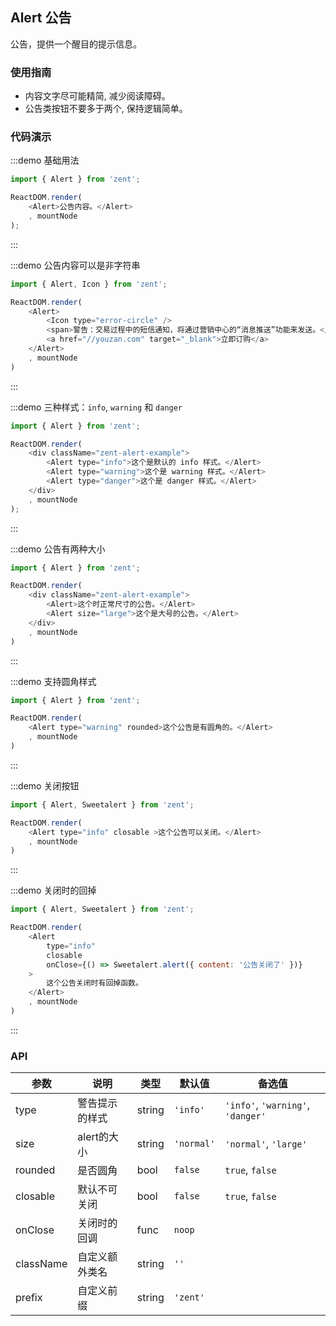 ## Alert 公告

公告，提供一个醒目的提示信息。

### 使用指南

-  内容文字尽可能精简, 减少阅读障碍。
-  公告类按钮不要多于两个, 保持逻辑简单。

### 代码演示

:::demo 基础用法
```js
import { Alert } from 'zent';

ReactDOM.render(
	<Alert>公告内容。</Alert>
	, mountNode
);
```
:::

:::demo 公告内容可以是非字符串
```js
import { Alert, Icon } from 'zent';

ReactDOM.render(
	<Alert>
		<Icon type="error-circle" />
		<span>警告：交易过程中的短信通知，将通过营销中心的“消息推送”功能来发送。</span>
		<a href="//youzan.com" target="_blank">立即订购</a>
	</Alert>
	, mountNode
)
```
:::


:::demo 三种样式：`info`, `warning` 和 `danger`
```js
import { Alert } from 'zent';

ReactDOM.render(
	<div className="zent-alert-example">
		<Alert type="info">这个是默认的 info 样式。</Alert>
		<Alert type="warning">这个是 warning 样式。</Alert>
		<Alert type="danger">这个是 danger 样式。</Alert>
	</div>
	, mountNode
);
```
:::

:::demo 公告有两种大小
```js
import { Alert } from 'zent';

ReactDOM.render(
	<div className="zent-alert-example">
		<Alert>这个时正常尺寸的公告。</Alert>
		<Alert size="large">这个是大号的公告。</Alert>
	</div>
	, mountNode
)
```
:::

:::demo 支持圆角样式
```js
import { Alert } from 'zent';

ReactDOM.render(
	<Alert type="warning" rounded>这个公告是有圆角的。</Alert>
	, mountNode
)
```
:::

:::demo 关闭按钮
```js
import { Alert, Sweetalert } from 'zent';

ReactDOM.render(
	<Alert type="info" closable >这个公告可以关闭。</Alert>
	, mountNode
)
```
:::

:::demo 关闭时的回掉
```js
import { Alert, Sweetalert } from 'zent';

ReactDOM.render(
	<Alert 
		type="info" 
		closable
		onClose={() => Sweetalert.alert({ content: '公告关闭了' })}
	>
		这个公告关闭时有回掉函数。
	</Alert>
	, mountNode
)
```
:::

### API

| 参数    |   说明          | 类型     | 默认值        | 备选值            |
| --------- | ------------- | ------ | ---------- | --------------------------------- |
| type      | 警告提示的样式  | string | `'info'`   | `'info'`, `'warning'`, `'danger'` |
| size      | alert的大小 | string | `'normal'` | `'normal'`, `'large'`             |
| rounded   | 是否圆角     | bool   | `false`    |   `true`, `false`                   |
| closable  | 默认不可关闭   | bool   | `false`    |    `true`, `false`                |
| onClose   | 关闭时的回调   | func   | `noop`     |                                   |
| className | 自定义额外类名  | string | `''`       |                                   |
| prefix    | 自定义前缀    | string | `'zent'`   |                                   |


<style>
.zent-alert-example {
    padding-right: 32px;

    .zent-alert {
        margin-bottom: 20px;

        &:last-child {
            margin-bottom: 0;
        }

        a {
            color: #3388FF;
            margin-left: 10px;
        }
    }
}

.zenticon-error-circle {
    color: #FF4343;
	margin-right: 5px;
}
</style>
